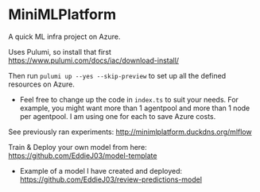 # MiniMLPlatform

A quick ML infra project on Azure.

Uses Pulumi, so install that first https://www.pulumi.com/docs/iac/download-install/

Then run `pulumi up --yes --skip-preview` to set up all the defined resources on Azure.
- Feel free to change up the code in `index.ts` to suit your needs. For example, you might want more than 1 agentpool and more than 1 node per agentpool. I am using one for each to save Azure costs.

See previously ran experiments: http://minimlplatform.duckdns.org/mlflow

Train & Deploy your own model from here: https://github.com/EddieJ03/model-template
- Example of a model I have created and deployed: https://github.com/EddieJ03/review-predictions-model
